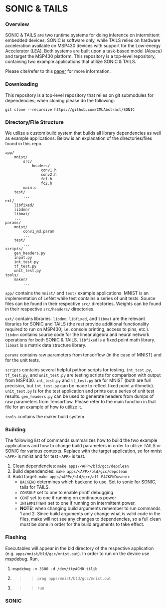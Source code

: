 # SONIC & TAILS

### Overview
SONIC & TAILS are two runtime systems for doing inference on intermittent embedded devices. SONIC is software only, while TAILS relies on hardware acceleration available on MSP430 devices with support for the Low-energy Accelerator (LEA). Both systems are built upon a task-based model (Alpaca) and target the MSP430 platform. This repository is a top-level repository, containing two example applications that utilize SONIC & TAILS.

Please cite/refer to this [paper]() for more information.

### Downloading
This repository is a top-level repository that relies on git submodules for dependencies; when cloning please do the following:

`git clone --recursive https://github.com/CMUAbstract/SONIC`

### Directory/File Structure
We utilize a custom build system that builds all library dependencies as well as example applications. Below is an explanation of the directories/files found in this repo.

```
app/
    mnist/
        src/
            headers/
                conv1.h
                conv2.h
                fc1.h
                fc2.h
        main.c
    test/
        ...
ext/
    libfixed/
    libdnn/
    libmat/
    ...
params/
    mnist/
        conv1_md.param
        ...
    test/
        ...
scripts/
    gen_headers.py
    input.py
    int_test.py
    tf_test.py
    unit_test.py
tools/
    maker/
        ...
```
`app/` contains the `mnist/` and `test/` example applications. MNIST is an implementation of LeNet while test contains a series of unit tests. Source files can be found in their respective `src/` directories. Weights can be found in their respective `src/headers/` directories.

`ext/` contains libraries. `libdnn`, `libfixed`, and `libmat` are the relevant libraries for SONIC and TAILS (the rest provide additional functionality required to run on MSP430; i.e. console printing, access to pins, etc.). `libdnn` contains source code for the linear algebra and neural network operations for both SONIC & TAILS. `libfixed` is a fixed point math library. `libmat` is a matrix data structure library.

`params` contains raw parameters from tensorflow (in the case of MNIST) and for the unit tests.

`scripts` contains several helpful python scripts for testing. `int_test.py`, `tf_test.py`, and `unit_test.py` are testing scripts for comparison with output from MSP430. `int_test.py` and `tf_test.py` are for MNIST (both are full precision, but `int_test.py` can be made to reflect fixed point arithmetic). `unit_test.py` is for the test application and prints out a series of unit test results. `gen_headers.py` can be used to generate headers from dumps of raw parameters from Tensorflow. Please refer to the main function in that file for an example of how to utilize it.

`tools` contains the maker build system.

### Building
The following list of commands summarizes how to build the two example applications and how to change build parameters in order to utilize TAILS or SONIC for various contexts. Replace <APP> with the target application, so for mnist `<APP>` is mnist and for test `<APP>` is test.

1. Clean dependencies: `make apps/<APP>/bld/gcc/depclean`
2. Build dependencies: `make apps/<APP>/bld/gcc/depclean`
3. Build target: `make apps/<APP>/bld/gcc/all BACKEND=sonic`
    - `BACKEND` determines which backend to use. Set to sonic for SONIC, tails for TAILS.
    - `CONSOLE` set to one to enable printf debugging.
    - `CONT` set to one if running on continuous power
    - `INTERMITTENT` set to one if running on intermittent power.
    - **NOTE:** when changing build arguments remember to run commands 1 and 2. Since build arguments only change what is valid code in the files, make will not see any changes to dependencies, so a full clean must be done in order for the build arguments to take effect.

### Flashing
Executables will appear in the bld directory of the respective application (e.g. `apps/mnist/bld/gcc/mnist.out`). In order to run on the device use mspdebug. Run,

1. `mspdebug -v 3300 -d /dev/ttyACM0 tilib`
2. >> `prog apps/mnist/bld/gcc/mnist.out`
3. >> `run`

### SONIC




